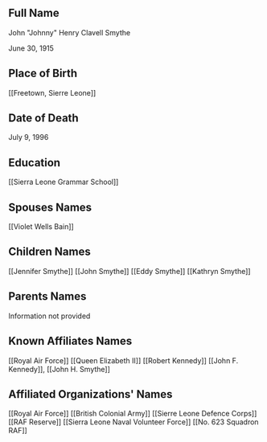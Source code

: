 ## Full Name
John "Johnny" Henry Clavell Smythe

June 30, 1915

## Place of Birth
[[Freetown, Sierre Leone]]

## Date of Death
July 9, 1996

## Education
[[Sierra Leone Grammar School]]

## Spouses Names
[[Violet Wells Bain]]

## Children Names
[[Jennifer Smythe]]
[[John Smythe]]
[[Eddy Smythe]]
[[Kathryn Smythe]]

## Parents Names
Information not provided

## Known Affiliates Names
[[Royal Air Force]] [[Queen Elizabeth II]] [[Robert Kennedy]] [[John F. Kennedy]], [[John H. Smythe]]

## Affiliated Organizations' Names
[[Royal Air Force]] [[British Colonial Army]] [[Sierre Leone Defence Corps]] [[RAF Reserve]] [[Sierra Leone Naval Volunteer Force]] [[No. 623 Squadron RAF]]



